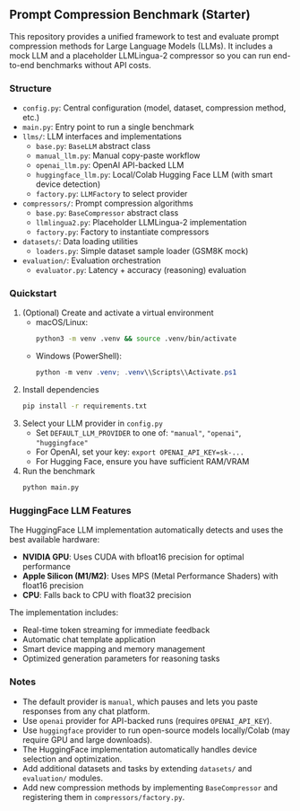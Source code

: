 ## Prompt Compression Benchmark (Starter)

This repository provides a unified framework to test and evaluate prompt compression methods for Large Language Models (LLMs). It includes a mock LLM and a placeholder LLMLingua-2 compressor so you can run end-to-end benchmarks without API costs.

### Structure

- `config.py`: Central configuration (model, dataset, compression method, etc.)
- `main.py`: Entry point to run a single benchmark
- `llms/`: LLM interfaces and implementations
  - `base.py`: `BaseLLM` abstract class
  - `manual_llm.py`: Manual copy-paste workflow
  - `openai_llm.py`: OpenAI API-backed LLM
  - `huggingface_llm.py`: Local/Colab Hugging Face LLM (with smart device detection)
  - `factory.py`: `LLMFactory` to select provider
- `compressors/`: Prompt compression algorithms
  - `base.py`: `BaseCompressor` abstract class
  - `llmlingua2.py`: Placeholder LLMLingua-2 implementation
  - `factory.py`: Factory to instantiate compressors
- `datasets/`: Data loading utilities
  - `loaders.py`: Simple dataset sample loader (GSM8K mock)
- `evaluation/`: Evaluation orchestration
  - `evaluator.py`: Latency + accuracy (reasoning) evaluation

### Quickstart

1. (Optional) Create and activate a virtual environment
   - macOS/Linux:
     ```bash
     python3 -m venv .venv && source .venv/bin/activate
     ```
   - Windows (PowerShell):
     ```powershell
     python -m venv .venv; .venv\\Scripts\\Activate.ps1
     ```
2. Install dependencies
   ```bash
   pip install -r requirements.txt
   ```
3. Select your LLM provider in `config.py`
   - Set `DEFAULT_LLM_PROVIDER` to one of: `"manual"`, `"openai"`, `"huggingface"`
   - For OpenAI, set your key: `export OPENAI_API_KEY=sk-...`
   - For Hugging Face, ensure you have sufficient RAM/VRAM
4. Run the benchmark
   ```bash
   python main.py
   ```

### HuggingFace LLM Features

The HuggingFace LLM implementation automatically detects and uses the best available hardware:

- **NVIDIA GPU**: Uses CUDA with bfloat16 precision for optimal performance
- **Apple Silicon (M1/M2)**: Uses MPS (Metal Performance Shaders) with float16 precision
- **CPU**: Falls back to CPU with float32 precision

The implementation includes:
- Real-time token streaming for immediate feedback
- Automatic chat template application
- Smart device mapping and memory management
- Optimized generation parameters for reasoning tasks

### Notes

- The default provider is `manual`, which pauses and lets you paste responses from any chat platform.
- Use `openai` provider for API-backed runs (requires `OPENAI_API_KEY`).
- Use `huggingface` provider to run open-source models locally/Colab (may require GPU and large downloads).
- The HuggingFace implementation automatically handles device selection and optimization.
- Add additional datasets and tasks by extending `datasets/` and `evaluation/` modules.
- Add new compression methods by implementing `BaseCompressor` and registering them in `compressors/factory.py`.


